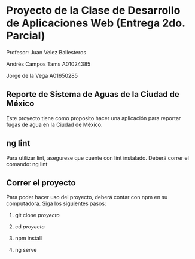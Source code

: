 # Proyecto de la Clase de Desarrollo de Aplicaciones Web (Entrega 2do. Parcial)
Profesor: Juan Velez Ballesteros

Andrés Campos Tams A01024385

Jorge de la Vega A01650285

## Reporte de Sistema de Aguas de la Ciudad de México

Este proyecto tiene como proposito hacer una aplicación para reportar fugas de agua en la Ciudad de México. 

## ng lint
Para utilizar lint, asegurese que cuente con lint instalado.
Deberá correr el comando: ng lint

## Correr el proyecto
Para poder hacer uso del proyecto, deberá contar con npm en su computadora. Siga los siguientes pasos:

1. git clone *proyecto*

2. cd *proyecto*
  
3. npm install
  
4. ng serve
 
 

